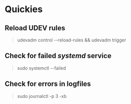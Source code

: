 # Quickies

## Reload UDEV rules

> udevadm control --reload-rules && udevadm trigger

## Check for failed _systemd_ service

> sudo systemctl --failed

## Check for errors in logfiles

> sudo journalctl -p 3 -xb
